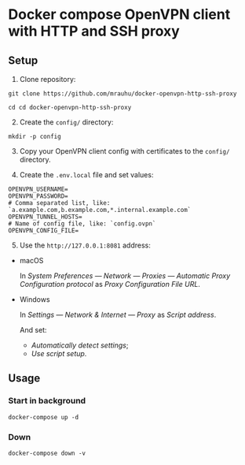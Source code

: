 # Docker compose OpenVPN client with HTTP and SSH proxy

## Setup

1. Clone repository:

```
git clone https://github.com/mrauhu/docker-openvpn-http-ssh-proxy
```

```
cd cd docker-openvpn-http-ssh-proxy
```

2. Create the `config/` directory:

```
mkdir -p config
```

3. Copy your OpenVPN client config with certificates to the `config/` directory.

4. Create the `.env.local` file and set values:

```shell
OPENVPN_USERNAME=
OPENVPN_PASSWORD=
# Comma separated list, like: `a.example.com,b.example.com,*.internal.example.com`
OPENVPN_TUNNEL_HOSTS=
# Name of config file, like: `config.ovpn`
OPENVPN_CONFIG_FILE=
```

5. Use the `http://127.0.0.1:8081` address:

  * macOS

      In _System Preferences — Network — Proxies — Automatic Proxy Configuration protocol_ as _Proxy Configuration File URL_.

  * Windows
    
    In _Settings — Network & Internet — Proxy_ as _Script address_.
    
    And set:

    * _Automatically detect settings_;
    * _Use script setup_.

## Usage

### Start in background

```
docker-compose up -d
```

### Down

```
docker-compose down -v
```

